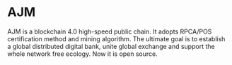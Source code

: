 # AJM
AJM is a blockchain 4.0 high-speed public chain. It adopts RPCA/POS certification method and mining algorithm. The ultimate goal is to establish a global distributed digital bank, unite global exchange and support the whole network free ecology. Now it is open source.
